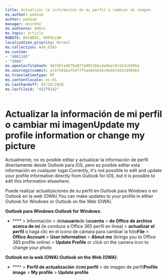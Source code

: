 ```yaml
---
title: Actualizar la información de mi perfil o cambiar mi imagen
ms.author: pebaum
author: pebaum
manager: mnirkhe
ms.audience: Admin
ms.topic: article
ROBOTS: NOINDEX, NOFOLLOW
localization_priority: Normal
ms.collection: Adm_O365
ms.custom:
- "9001105"
- "3066"
ms.openlocfilehash: 4d7d6fad670a877a0912b6c4a4bec0c5b3c6505e
ms.sourcegitcommit: a7a7581ba754f7f5a46e5b2ec0e667e82c8964b5
ms.translationtype: MT
ms.contentlocale: es-ES
ms.lasthandoff: 02/26/2020
ms.locfileid: "42279142"
---
```

# <a name="update-my-profile-information-or-change-my-picture"></a><span data-ttu-id="a1aa1-102">Actualizar la información de mi perfil o cambiar mi imagen</span><span class="sxs-lookup"><span data-stu-id="a1aa1-102">Update my profile information or change my picture</span></span>

<span data-ttu-id="a1aa1-103">Actualmente, no es posible editar y actualizar la información de perfil directamente desde Outlook para iOS, pero es posible editar esta información en cualquier lugar.</span><span class="sxs-lookup"><span data-stu-id="a1aa1-103">Currently, it's not possible to edit and update your profile information directly from Outlook for iOS, but it is possible to edit this information elsewhere.</span></span> 

<span data-ttu-id="a1aa1-104">Puede realizar actualizaciones de su perfil en Outlook para Windows o en Outlook en la web (OWA).</span><span class="sxs-lookup"><span data-stu-id="a1aa1-104">You can make updates to your profile in either Outlook for Windows or Outlook on the Web (OWA).</span></span> 

<span data-ttu-id="a1aa1-105">**Outlook para Windows**:</span><span class="sxs-lookup"><span data-stu-id="a1aa1-105">**Outlook for Windows**:</span></span> 

- <span data-ttu-id="a1aa1-106">\*\*\*\* > Información > del**usuario**de la**cuenta** > **de Office de archivo acerca de mí** (le conduce a Office 365 perfil en línea) > **actualizar el perfil** o haga clic en el icono de cámara para cambiar la foto</span><span class="sxs-lookup"><span data-stu-id="a1aa1-106">**File** > **Office Account** > **User information** > **About me** (brings you to Office 365 profile online) > **Update Profile** or click on the camera icon to change your photo</span></span>  
  
<span data-ttu-id="a1aa1-107">**Outlook en la web (OWA)**:</span><span class="sxs-lookup"><span data-stu-id="a1aa1-107">**Outlook on the Web (OWA)**:</span></span> 

- <span data-ttu-id="a1aa1-108">\*\*\*\* > **Perfil de actualización** de**mi perfil** > de imagen de perfil</span><span class="sxs-lookup"><span data-stu-id="a1aa1-108">**Profile image** > **My profile** > **Update profile**</span></span>
